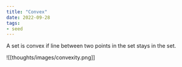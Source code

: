 ```yaml
---
title: "Convex"
date: 2022-09-28
tags:
- seed
---
```


A set is convex if line between two points in the set stays in the set.

![[thoughts/images/convexity.png]]